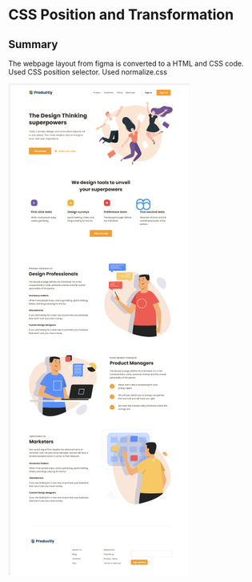 # CSS Position and Transformation

## Summary
The webpage layout from figma is converted to a HTML and CSS code.
Used CSS position selector.
Used normalize.css

![Figma design](/images/webpage-layout.png "webpage-layout")